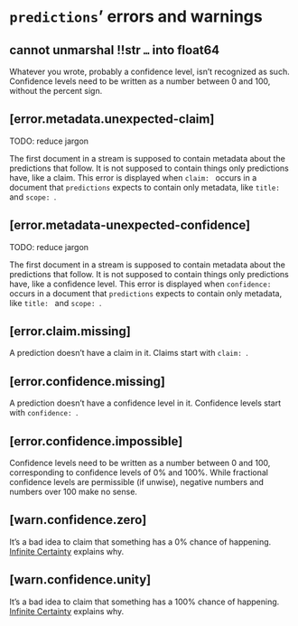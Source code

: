 # `predictions`’ errors and warnings

<!-- markdownlint-disable MD038 -->

## cannot unmarshal !!str `…` into float64

Whatever you wrote, probably a confidence level, isn’t recognized as such. Confidence levels need to be written as a number between 0 and 100, without the percent sign.

## [error.metadata.unexpected-claim]

TODO: reduce jargon

The first document in a stream is supposed to contain metadata about the predictions that follow. It is not supposed to contain things only predictions have, like a claim. This error is displayed when `claim: ` occurs in a document that `predictions` expects to contain only metadata, like `title: ` and `scope: `.

## [error.metadata-unexpected-confidence]

TODO: reduce jargon

The first document in a stream is supposed to contain metadata about the predictions that follow. It is not supposed to contain things only predictions have, like a confidence level. This error is displayed when `confidence: ` occurs in a document that `predictions` expects to contain only metadata, like `title: ` and `scope: `.

## [error.claim.missing]

A prediction doesn’t have a claim in it. Claims start with `claim: `.

## [error.confidence.missing]

A prediction doesn’t have a confidence level in it. Confidence levels start with `confidence: `.

## [error.confidence.impossible]

Confidence levels need to be written as a number between 0 and 100, corresponding to confidence levels of 0% and 100%. While fractional confidence levels are permissible (if unwise), negative numbers and numbers over 100 make no sense.

## [warn.confidence.zero]

It’s a bad idea to claim that something has a 0% chance of happening. [Infinite Certainty][ic] explains why.

## [warn.confidence.unity]

It’s a bad idea to claim that something has a 100% chance of happening. [Infinite Certainty][ic] explains why.

[ic]: https://www.readthesequences.com/Infinite-Certainty
